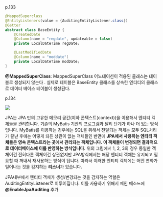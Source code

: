 p.133

```java
@MappedSuperclass
@EntityListeners(value = {AuditingEntityListener.class})
@Getter
abstract class BaseEntity {
    @CreatedDate
    @Column(name = "regdate", updateable = false)
    private LocalDateTime regDate;

    @LastModifiedDate
    @Column(name = "moddate")
    private LocalDateTime modDate;
}
```
**@MappedSuperClass**: MappedSuperClass 어노테이션이 적용된 클래스는 테이블로 생성되지 않는다 . 실제로 테이블은 BaseEntity 클래스를 상속한 엔티티의 클래스로 데이터 베이스 테이블이 생성된다. 

p.134

![](https://images.velog.io/images/jinii/post/2a0b9881-82da-4949-903b-eafcd9d58185/%E1%84%89%E1%85%B3%E1%84%8F%E1%85%B3%E1%84%85%E1%85%B5%E1%86%AB%E1%84%89%E1%85%A3%E1%86%BA%202022-02-09%20%E1%84%8B%E1%85%A9%E1%84%92%E1%85%AE%205.46.18.png)

JPA는 JPA 만의 고유한 메모리 공간(이하 콘텍스트(context))을 이용해서 엔티티 객체들을 관리합니다. 기존의 MyBatis 기반의 프로그램과 달리 단계가 하나 더 있는 방식입니다.
MyBatis를 이용하는 경우에는 SQL을 위해서 전달되는 객체는 모두 SQL처리가 끝난 후에는 어떻게 되든 상관이 없는 객체들인 반면에 **JPA에서 사용하는 엔티티 객체들은 영속 콘텍스트라는 곳에서 관리되는 객체입니다. 
이 객체들이 변경되면 결과적으로 데이터베이스에 이를 반영하는 방식입니다.**
위의 그림에서 1, 2, 3의 경우 동일한 객체이건 전혀다른 객체이건 상관없지만 JPA방식에서는 해당 엔티티 객체는 유지되고 필요할 때 꺼내서 재사용하는 방식이 됩니다. 따라서 이러한 엔티티 객체에는
어떤 변화가 일어나는 것을 감지하는 **리스너**가 있습니다.

JPA내부에서 엔티티 객체가 생성/변경되는 것을 감지하는 역할은 AuditingEntityListener로 이루어집니다. 
이를 사용하기 위해서 메인 메소드에 **@EnableJpaAuditing** 추가


